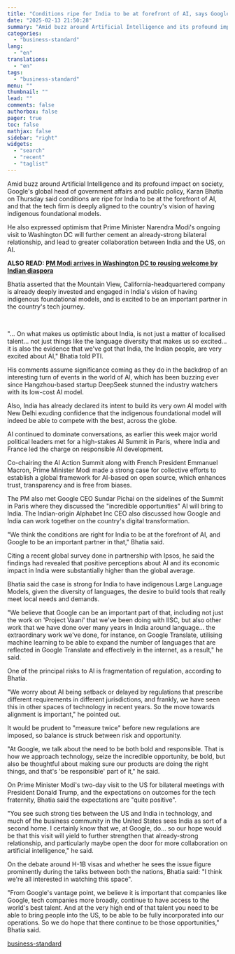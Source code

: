 ```yaml
---
title: "Conditions ripe for India to be at forefront of AI, says Google policy head"
date: "2025-02-13 21:50:28"
summary: "Amid buzz around Artificial Intelligence and its profound impact on society, Google's global head of government affairs and public policy, Karan Bhatia on Thursday said conditions are ripe for India to be at the forefront of AI, and that the tech firm is deeply aligned to the country's vision of..."
categories:
  - "business-standard"
lang:
  - "en"
translations:
  - "en"
tags:
  - "business-standard"
menu: ""
thumbnail: ""
lead: ""
comments: false
authorbox: false
pager: true
toc: false
mathjax: false
sidebar: "right"
widgets:
  - "search"
  - "recent"
  - "taglist"
---
```


Amid buzz around Artificial Intelligence and its profound impact on society, Google's global head of government affairs and public policy, Karan Bhatia on Thursday said conditions are ripe for India to be at the forefront of AI, and that the tech firm is deeply aligned to the country's vision of having indigenous foundational models.

He also expressed optimism that Prime Minister Narendra Modi's ongoing visit to Washington DC will further cement an already-strong bilateral relationship, and lead to greater collaboration between India and the US, on AI. 

**ALSO READ: [PM Modi arrives in Washington DC to rousing welcome by Indian diaspora](/external-affairs-defence-security/news/pm-modi-arrives-in-washington-dc-to-rousing-welcome-by-indian-diaspora-125021300098_1.html)** 

Bhatia asserted that the Mountain View, California-headquartered company is already deeply invested and engaged in India's vision of having indigenous foundational models, and is excited to be an important partner in the country's tech journey.

 

"... On what makes us optimistic about India, is not just a matter of localised talent... not just things like the language diversity that makes us so excited... it is also the evidence that we've got that India, the Indian people, are very excited about AI," Bhatia told PTI.

His comments assume significance coming as they do in the backdrop of an interesting turn of events in the world of AI, which has been buzzing ever since Hangzhou-based startup DeepSeek stunned the industry watchers with its low-cost AI model.

Also, India has already declared its intent to build its very own AI model with New Delhi exuding confidence that the indigenous foundational model will indeed be able to compete with the best, across the globe.

AI continued to dominate conversations, as earlier this week major world political leaders met for a high-stakes AI Summit in Paris, where India and France led the charge on responsible AI development.

Co-chairing the AI Action Summit along with French President Emmanuel Macron, Prime Minister Modi made a strong case for collective efforts to establish a global framework for AI-based on open source, which enhances trust, transparency and is free from biases.

The PM also met Google CEO Sundar Pichai on the sidelines of the Summit in Paris where they discussed the "incredible opportunities" AI will bring to India. The Indian-origin Alphabet Inc CEO also discussed how Google and India can work together on the country's digital transformation.

"We think the conditions are right for India to be at the forefront of AI, and Google to be an important partner in that," Bhatia said.

Citing a recent global survey done in partnership with Ipsos, he said the findings had revealed that positive perceptions about AI and its economic impact in India were substantially higher than the global average.

Bhatia said the case is strong for India to have indigenous Large Language Models, given the diversity of languages, the desire to build tools that really meet local needs and demands.

"We believe that Google can be an important part of that, including not just the work on 'Project Vaani' that we've been doing with IISC, but also other work that we have done over many years in India around language... the extraordinary work we've done, for instance, on Google Translate, utilising machine learning to be able to expand the number of languages that are reflected in Google Translate and effectively in the internet, as a result," he said.

One of the principal risks to AI is fragmentation of regulation, according to Bhatia.

"We worry about AI being setback or delayed by regulations that prescribe different requirements in different jurisdictions, and frankly, we have seen this in other spaces of technology in recent years. So the move towards alignment is important," he pointed out.

It would be prudent to "measure twice" before new regulations are imposed, so balance is struck between risk and opportunity.

"At Google, we talk about the need to be both bold and responsible. That is how we approach technology, seize the incredible opportunity, be bold, but also be thoughtful about making sure our products are doing the right things, and that's 'be responsible' part of it," he said.

On Prime Minister Modi's two-day visit to the US for bilateral meetings with President Donald Trump, and the expectations on outcomes for the tech fraternity, Bhatia said the expectations are "quite positive".

"You see such strong ties between the US and India in technology, and much of the business community in the United States sees India as sort of a second home. I certainly know that we, at Google, do... so our hope would be that this visit will yield to further strengthen that already-strong relationship, and particularly maybe open the door for more collaboration on artificial intelligence," he said.

On the debate around H-1B visas and whether he sees the issue figure prominently during the talks between both the nations, Bhatia said: "I think we're all interested in watching this space".

"From Google's vantage point, we believe it is important that companies like Google, tech companies more broadly, continue to have access to the world's best talent. And at the very high end of that talent you need to be able to bring people into the US, to be able to be fully incorporated into our operations. So we do hope that there continue to be those opportunities," Bhatia said.

[business-standard](https://www.business-standard.com/technology/tech-news/conditions-ripe-for-india-to-be-at-forefront-of-ai-says-google-policy-head-125021301366_1.html)
